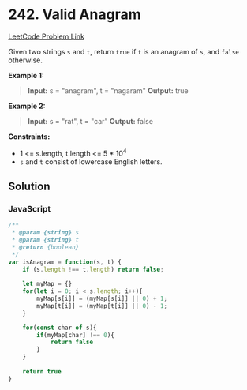 # 242. Valid Anagram

[LeetCode Problem Link](https://leetcode.com/problems/valid-anagram/)

Given two strings `s` and `t`, return `true` if `t` is an anagram of `s`, and `false` otherwise.

**Example 1:**

>**Input:** s = "anagram", t = "nagaram"
**Output:** true

**Example 2:**

>**Input:** s = "rat", t = "car"
**Output:** false

**Constraints:**

* 1 <= s.length, t.length <= 5 * $10^4$
* `s` and `t` consist of lowercase English letters.

## Solution

### JavaScript

```javaScript
/**
 * @param {string} s
 * @param {string} t
 * @return {boolean}
 */
var isAnagram = function(s, t) {
    if (s.length !== t.length) return false;
    
    let myMap = {}
    for(let i = 0; i < s.length; i++){
        myMap[s[i]] = (myMap[s[i]] || 0) + 1;
        myMap[t[i]] = (myMap[t[i]] || 0) - 1;
    }

    for(const char of s){
        if(myMap[char] !== 0){
            return false
        }
    }
    
    return true
}
```

